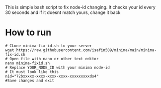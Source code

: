 This is simple bash script to fix node-id changing. It checks your id every 30 seconds and if it doesnt match yours, change it back

# How to run
```
# CLone minima-fix-id.sh to your server
wget https://raw.githubusercontent.com/isafin509/minima/main/minima-fix-id.sh
# Open file with nano or other text editor
nano minima-fixid.sh
# Replace YOUR_NODE_ID with your minima node-id
# It must look like this
nid="72bxxxxx-xxxx-xxxx-xxxx-xxxxxxxxxds4"
#Save changes and exit
```
